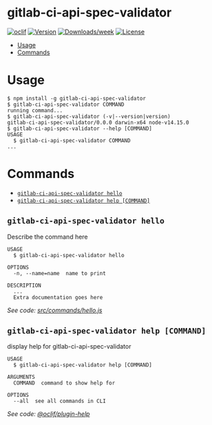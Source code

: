 gitlab-ci-api-spec-validator
============================



[![oclif](https://img.shields.io/badge/cli-oclif-brightgreen.svg)](https://oclif.io)
[![Version](https://img.shields.io/npm/v/gitlab-ci-api-spec-validator.svg)](https://npmjs.org/package/gitlab-ci-api-spec-validator)
[![Downloads/week](https://img.shields.io/npm/dw/gitlab-ci-api-spec-validator.svg)](https://npmjs.org/package/gitlab-ci-api-spec-validator)
[![License](https://img.shields.io/npm/l/gitlab-ci-api-spec-validator.svg)](https://github.com/https://github.com/jeeeevs/gitlab-ci-api-spec-validator/https://github.com/jeeeevs/gitlab-ci-api-spec-validator/blob/master/package.json)

<!-- toc -->
* [Usage](#usage)
* [Commands](#commands)
<!-- tocstop -->
# Usage
<!-- usage -->
```sh-session
$ npm install -g gitlab-ci-api-spec-validator
$ gitlab-ci-api-spec-validator COMMAND
running command...
$ gitlab-ci-api-spec-validator (-v|--version|version)
gitlab-ci-api-spec-validator/0.0.0 darwin-x64 node-v14.15.0
$ gitlab-ci-api-spec-validator --help [COMMAND]
USAGE
  $ gitlab-ci-api-spec-validator COMMAND
...
```
<!-- usagestop -->
# Commands
<!-- commands -->
* [`gitlab-ci-api-spec-validator hello`](#gitlab-ci-api-spec-validator-hello)
* [`gitlab-ci-api-spec-validator help [COMMAND]`](#gitlab-ci-api-spec-validator-help-command)

## `gitlab-ci-api-spec-validator hello`

Describe the command here

```
USAGE
  $ gitlab-ci-api-spec-validator hello

OPTIONS
  -n, --name=name  name to print

DESCRIPTION
  ...
  Extra documentation goes here
```

_See code: [src/commands/hello.js](https://github.com/jeeeevs/gitlab-ci-api-spec-validator/https://github.com/jeeeevs/gitlab-ci-api-spec-validator/blob/v0.0.0/src/commands/hello.js)_

## `gitlab-ci-api-spec-validator help [COMMAND]`

display help for gitlab-ci-api-spec-validator

```
USAGE
  $ gitlab-ci-api-spec-validator help [COMMAND]

ARGUMENTS
  COMMAND  command to show help for

OPTIONS
  --all  see all commands in CLI
```

_See code: [@oclif/plugin-help](https://github.com/oclif/plugin-help/blob/v3.2.3/src/commands/help.ts)_
<!-- commandsstop -->
